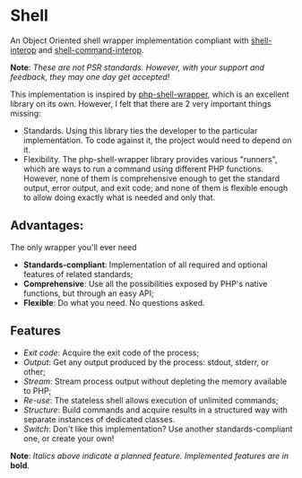 # Shell
An Object Oriented shell wrapper implementation compliant with
[shell-interop](https://github.com/dhii/shell-interop) and [shell-command-interop](https://github.com/Dhii/shell-command-interop).

**Note**: *These are not PSR standards. However, with your support and feedback, they may one day get accepted!*

This implementation is inspired by [php-shell-wrapper](https://github.com/Dhii/php-shell-wrapper),
which is an excellent library on its own. However, I felt that there are 2 very important things missing:

* Standards. Using this library ties the developer to the particular implementation.
To code against it, the project would need to depend on it.
* Flexibility. The php-shell-wrapper library provides various "runners", which
are ways to run a command using different PHP functions. However, none of them
is comprehensive enough to get the standard output, error output, and exit code;
and none of them is flexible enough to allow doing exactly what is needed and only that.

## Advantages:
The only wrapper you'll ever need

* **Standards-compliant**: Implementation of all required and optional features of related standards;
* **Comprehensive**: Use all the possibilities exposed by PHP's native functions, but through an easy API;
* **Flexible**: Do what you need. No questions asked.

## Features
* *Exit code*: Acquire the exit code of the process;
* *Output*: Get any output produced by the process: stdout, stderr, or other;
* *Stream*: Stream process output without depleting the memory available to PHP;
* *Re-use*: The stateless shell allows execution of unlimited commands;
* *Structure*: Build commands and acquire results in a structured way with separate instances of dedicated classes.
* *Switch*: Don't like this implementation? Use another standards-compliant one, or create your own!

**Note**: *Italics above indicate a planned feature. Implemented features are in* **bold**.
